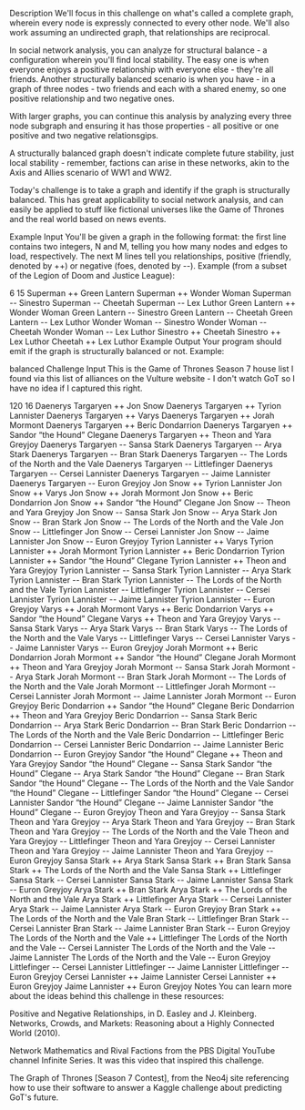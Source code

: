 Description
We'll focus in this challenge on what's called a complete graph, wherein every node is expressly connected to every other node. We'll also work assuming an undirected graph, that relationships are reciprocal.

In social network analysis, you can analyze for structural balance - a configuration wherein you'll find local stability. The easy one is when everyone enjoys a positive relationship with everyone else - they're all friends. Another structurally balanced scenario is when you have - in a graph of three nodes - two friends and each with a shared enemy, so one positive relationship and two negative ones.

With larger graphs, you can continue this analysis by analyzing every three node subgraph and ensuring it has those properties - all positive or one positive and two negative relationsgips.

A structurally balanced graph doesn't indicate complete future stability, just local stability - remember, factions can arise in these networks, akin to the Axis and Allies scenario of WW1 and WW2.

Today's challenge is to take a graph and identify if the graph is structurally balanced. This has great applicability to social network analysis, and can easily be applied to stuff like fictional universes like the Game of Thrones and the real world based on news events.

Example Input
You'll be given a graph in the following format: the first line contains two integers, N and M, telling you how many nodes and edges to load, respectively. The next M lines tell you relationships, positive (friendly, denoted by ++) or negative (foes, denoted by --). Example (from a subset of the Legion of Doom and Justice League):

6 15
Superman ++ Green Lantern
Superman ++ Wonder Woman
Superman -- Sinestro
Superman -- Cheetah
Superman -- Lex Luthor
Green Lantern ++ Wonder Woman
Green Lantern -- Sinestro
Green Lantern -- Cheetah
Green Lantern -- Lex Luthor
Wonder Woman -- Sinestro
Wonder Woman -- Cheetah
Wonder Woman -- Lex Luthor
Sinestro ++ Cheetah
Sinestro ++ Lex Luthor
Cheetah ++ Lex Luthor
Example Output
Your program should emit if the graph is structurally balanced or not. Example:

balanced
Challenge Input
This is the Game of Thrones Season 7 house list I found via this list of alliances on the Vulture website - I don't watch GoT so I have no idea if I captured this right.

120 16
Daenerys Targaryen ++ Jon Snow
Daenerys Targaryen ++ Tyrion Lannister
Daenerys Targaryen ++ Varys
Daenerys Targaryen ++ Jorah Mormont
Daenerys Targaryen ++ Beric Dondarrion
Daenerys Targaryen ++ Sandor “the Hound” Clegane
Daenerys Targaryen ++ Theon and Yara Greyjoy
Daenerys Targaryen -- Sansa Stark
Daenerys Targaryen -- Arya Stark
Daenerys Targaryen -- Bran Stark
Daenerys Targaryen -- The Lords of the North and the Vale
Daenerys Targaryen -- Littlefinger
Daenerys Targaryen -- Cersei Lannister
Daenerys Targaryen -- Jaime Lannister
Daenerys Targaryen -- Euron Greyjoy
Jon Snow ++ Tyrion Lannister
Jon Snow ++ Varys
Jon Snow ++ Jorah Mormont
Jon Snow ++ Beric Dondarrion
Jon Snow ++ Sandor “the Hound” Clegane
Jon Snow -- Theon and Yara Greyjoy
Jon Snow -- Sansa Stark
Jon Snow -- Arya Stark
Jon Snow -- Bran Stark
Jon Snow -- The Lords of the North and the Vale
Jon Snow -- Littlefinger
Jon Snow -- Cersei Lannister
Jon Snow -- Jaime Lannister
Jon Snow -- Euron Greyjoy
Tyrion Lannister ++ Varys
Tyrion Lannister ++ Jorah Mormont
Tyrion Lannister ++ Beric Dondarrion
Tyrion Lannister ++ Sandor “the Hound” Clegane
Tyrion Lannister ++ Theon and Yara Greyjoy
Tyrion Lannister -- Sansa Stark
Tyrion Lannister -- Arya Stark
Tyrion Lannister -- Bran Stark
Tyrion Lannister -- The Lords of the North and the Vale
Tyrion Lannister -- Littlefinger
Tyrion Lannister -- Cersei Lannister
Tyrion Lannister -- Jaime Lannister
Tyrion Lannister -- Euron Greyjoy
Varys ++ Jorah Mormont
Varys ++ Beric Dondarrion
Varys ++ Sandor “the Hound” Clegane
Varys ++ Theon and Yara Greyjoy
Varys -- Sansa Stark
Varys -- Arya Stark
Varys -- Bran Stark
Varys -- The Lords of the North and the Vale
Varys -- Littlefinger
Varys -- Cersei Lannister
Varys -- Jaime Lannister
Varys -- Euron Greyjoy
Jorah Mormont ++ Beric Dondarrion
Jorah Mormont ++ Sandor “the Hound” Clegane
Jorah Mormont ++ Theon and Yara Greyjoy
Jorah Mormont -- Sansa Stark
Jorah Mormont -- Arya Stark
Jorah Mormont -- Bran Stark
Jorah Mormont -- The Lords of the North and the Vale
Jorah Mormont -- Littlefinger
Jorah Mormont -- Cersei Lannister
Jorah Mormont -- Jaime Lannister
Jorah Mormont -- Euron Greyjoy
Beric Dondarrion ++ Sandor “the Hound” Clegane
Beric Dondarrion ++ Theon and Yara Greyjoy
Beric Dondarrion -- Sansa Stark
Beric Dondarrion -- Arya Stark
Beric Dondarrion -- Bran Stark
Beric Dondarrion -- The Lords of the North and the Vale
Beric Dondarrion -- Littlefinger
Beric Dondarrion -- Cersei Lannister
Beric Dondarrion -- Jaime Lannister
Beric Dondarrion -- Euron Greyjoy
Sandor “the Hound” Clegane ++ Theon and Yara Greyjoy
Sandor “the Hound” Clegane -- Sansa Stark
Sandor “the Hound” Clegane -- Arya Stark
Sandor “the Hound” Clegane -- Bran Stark
Sandor “the Hound” Clegane -- The Lords of the North and the Vale
Sandor “the Hound” Clegane -- Littlefinger
Sandor “the Hound” Clegane -- Cersei Lannister
Sandor “the Hound” Clegane -- Jaime Lannister
Sandor “the Hound” Clegane -- Euron Greyjoy
Theon and Yara Greyjoy -- Sansa Stark
Theon and Yara Greyjoy -- Arya Stark
Theon and Yara Greyjoy -- Bran Stark
Theon and Yara Greyjoy -- The Lords of the North and the Vale
Theon and Yara Greyjoy -- Littlefinger
Theon and Yara Greyjoy -- Cersei Lannister
Theon and Yara Greyjoy -- Jaime Lannister
Theon and Yara Greyjoy -- Euron Greyjoy
Sansa Stark ++ Arya Stark
Sansa Stark ++ Bran Stark
Sansa Stark ++ The Lords of the North and the Vale
Sansa Stark ++ Littlefinger
Sansa Stark -- Cersei Lannister
Sansa Stark -- Jaime Lannister
Sansa Stark -- Euron Greyjoy
Arya Stark ++ Bran Stark
Arya Stark ++ The Lords of the North and the Vale
Arya Stark ++ Littlefinger
Arya Stark -- Cersei Lannister
Arya Stark -- Jaime Lannister
Arya Stark -- Euron Greyjoy
Bran Stark ++ The Lords of the North and the Vale
Bran Stark -- Littlefinger
Bran Stark -- Cersei Lannister
Bran Stark -- Jaime Lannister
Bran Stark -- Euron Greyjoy
The Lords of the North and the Vale ++ Littlefinger
The Lords of the North and the Vale -- Cersei Lannister
The Lords of the North and the Vale -- Jaime Lannister
The Lords of the North and the Vale -- Euron Greyjoy
Littlefinger -- Cersei Lannister
Littlefinger -- Jaime Lannister
Littlefinger -- Euron Greyjoy
Cersei Lannister ++ Jaime Lannister
Cersei Lannister ++ Euron Greyjoy
Jaime Lannister ++ Euron Greyjoy
Notes
You can learn more about the ideas behind this challenge in these resources:

Positive and Negative Relationships, in D. Easley and J. Kleinberg. Networks, Crowds, and Markets: Reasoning about a Highly Connected World (2010).

Network Mathematics and Rival Factions from the PBS Digital YouTube channel Infinite Series. It was this video that inspired this challenge.

The Graph of Thrones [Season 7 Contest], from the Neo4j site referencing how to use their software to answer a Kaggle challenge about predicting GoT's future.

